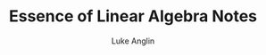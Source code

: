 ---
title: Essence of Linear Algebra Notes
author: Luke Anglin
image: https://encrypted-tbn0.gstatic.com/images?q=tbn:ANd9GcT81uTiAI-RH89QEK5IWSPL2on0htr7xh-yRA&usqp=CAU
description: Here, I take notes on one of the greatest online linear algebra courses.  Be sure to check out 3Blue1Brown's course yourself if you want more detail!
topics: Linear Algebra
sources: 3Blue1Brown's incredible YouTube 'Essence of Linear Algebra' course
publish: True
link: https://mybinder.org/v2/gh/LukeAnglin/WebApp/4012f2f892c0798228064024bd77c2130d32a792?filepath=categories%2FMLProjects%2FNotes%2FEssence-of-Linear-Algebra.ipynb
---